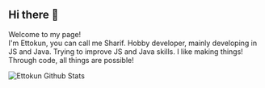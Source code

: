 ## Hi there 👋
<p>Welcome to my page! </br> I'm Ettokun, you can call me Sharif. Hobby developer, mainly developing in JS and Java. Trying to improve JS and Java skills. I like making things! Through code, all things are possible!</p>

<img alt="Ettokun Github Stats" src="https://github-readme-stats.vercel.app/api?username=Ettokun&theme=dark&show_icons=true">
